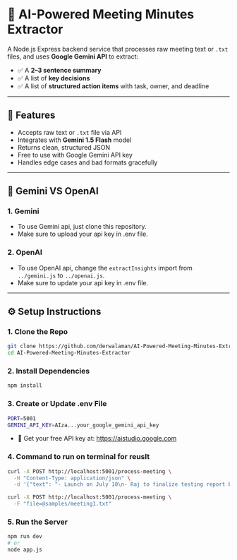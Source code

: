 # 📝 AI-Powered Meeting Minutes Extractor

A Node.js Express backend service that processes raw meeting text or `.txt` files, and uses **Google Gemini API** to extract:

- ✅ A **2–3 sentence summary**
- ✅ A list of **key decisions**
- ✅ A list of **structured action items** with task, owner, and deadline

---

## 🚀 Features

- Accepts raw text or `.txt` file via API
- Integrates with **Gemini 1.5 Flash** model
- Returns clean, structured JSON
- Free to use with Google Gemini API key
- Handles edge cases and bad formats gracefully

---

## 📂 Gemini VS OpenAI

### 1. Gemini 
- To use Gemini api, just clone this repository.
- Make sure to upload your api key in .env file.

### 2. OpenAI
- To use OpenAI api, change the `extractInsights` import from `../gemini.js` to `../openai.js`.
- Make sure to update your api key in .env file.

---

## ⚙️ Setup Instructions

### 1. Clone the Repo

```bash
git clone https://github.com/derwalaman/AI-Powered-Meeting-Minutes-Extractor.git
cd AI-Powered-Meeting-Minutes-Extractor
```

### 2. Install Dependencies

```bash
npm install
```

### 3. Create or Update .env File

```bash
PORT=5001
GEMINI_API_KEY=AIza...your_google_gemini_api_key
```
- 🔑 Get your free API key at: https://aistudio.google.com

### 4. Command to run on terminal for reuslt 

```bash 
curl -X POST http://localhost:5001/process-meeting \
  -H "Content-Type: application/json" \
  -d '{"text": "- Launch on July 10\n- Raj to finalize testing report by July 7\n- Team agrees to focus on performance issues."}'

curl -X POST http://localhost:5001/process-meeting \
  -F "file=@samples/meeting1.txt"
```

### 5. Run the Server

```bash
npm run dev
# or
node app.js
```